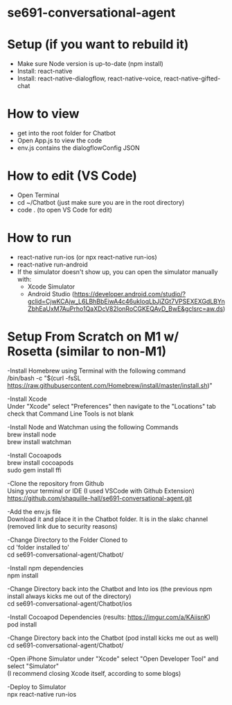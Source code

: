 # se691-conversational-agent

# Setup (if you want to rebuild it)
- Make sure Node version is up-to-date (npm install)
- Install: react-native
- Install: react-native-dialogflow, react-native-voice, react-native-gifted-chat

# How to view
- get into the root folder for Chatbot
- Open App.js to view the code
- env.js contains the dialogflowConfig JSON

# How to edit (VS Code)
- Open Terminal
- cd ~/Chatbot (just make sure you are in the root directory)
- code . (to open VS Code for edit)

# How to run
- react-native run-ios (or npx react-native run-ios)
- react-native run-android
- If the simulator doesn't show up, you can open the simulator manually with:
  + Xcode Simulator
  + Android Studio (https://developer.android.com/studio/?gclid=CjwKCAjw_L6LBhBbEiwA4c46ukIoqLbJjZGt7VPSEXEXGdLBYnZbhEaUxM7AuPrho1QaXDcV82lonRoCGKEQAvD_BwE&gclsrc=aw.ds)


# Setup From Scratch on M1 w/ Rosetta (similar to non-M1)

-Install Homebrew using Terminal with the following command  
/bin/bash -c "$(curl -fsSL https://raw.githubusercontent.com/Homebrew/install/master/install.sh)"

-Install Xcode  
Under "Xcode" select "Preferences" then navigate to the "Locations" tab check that Command Line Tools is not blank  

-Install Node and Watchman using the following Commands  
brew install node  
brew install watchman  

-Install Cocoapods  
brew install cocoapods  
sudo gem install ffi  

-Clone the repository from Github  
Using your terminal or IDE (I used VSCode with Github Extension)  
https://github.com/shaquille-hall/se691-conversational-agent.git  

-Add the env.js file  
Download it and place it in the Chatbot folder. It is in the slakc channel (removed link due to security reasons) 

-Change Directory to the Folder Cloned to    
cd 'folder installed to'  
cd se691-conversational-agent/Chatbot/  

-Install npm dependencies  
npm install  

-Change Directory back into the Chatbot and Into ios (the previous npm install always kicks me out of the directory)  
cd se691-conversational-agent/Chatbot/ios    

-Install Cocoapod Dependencies (results: https://imgur.com/a/KAiisnK)   
pod install  

-Change Directory back into the Chatbot (pod install kicks me out as well)  
cd se691-conversational-agent/Chatbot/  

-Open iPhone Simulator under "Xcode" select "Open Developer Tool" and select "Simulator"  
(I recommend closing Xcode itself, according to some blogs)  

-Deploy to Simulator  
npx react-native run-ios
